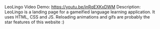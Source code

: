 LeoLingo
Video Demo: https://youtu.be/inRqEXKxDWM
Description:
LeoLingo is a landing page for a gameified language learning application. It uses HTML, CSS and JS.
Reloading animations and gifs are probably the star features of this website :)
